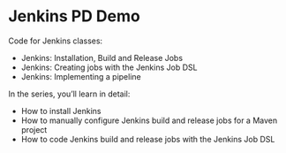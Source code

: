 # Jenkins PD Demo

Code for Jenkins classes:

- Jenkins: Installation, Build and Release Jobs
- Jenkins: Creating jobs with the Jenkins Job DSL
- Jenkins: Implementing a pipeline

In the series, you’ll learn in detail:

- How to install Jenkins
- How to manually configure Jenkins build and release jobs for a Maven project
- How to code Jenkins build and release jobs with the Jenkins Job DSL
